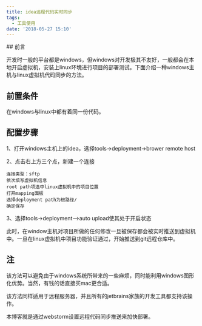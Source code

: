 ```yaml
---
title: idea远程代码实时同步
tags:
  - 工具使用
date: '2018-05-27 15:10'
---
```

<meta name="referrer" content="no-referrer" />
## 前言

开发时一般的平台都是windows，但windows对开发极其不友好，一般都会在本地开启虚拟机，安装上linux环境进行项目的部署测试。下面介绍一种windows主机与linux虚拟机代码同步的方法。

## 前置条件

在windows与linux中都有着同一份代码。

## 配置步骤

1、打开windows主机上的idea，选择tools->deployment->brower remote host

2、点击右上方三个点，新建一个连接
    
```
连接类型：sftp
依次填写虚拟机信息
root path项选中linux虚拟机中的项目位置
打开mapping面板
选择deployment path为根路径/
确定保存
```
3、选择tools->deployment—>auto upload使其处于开启状态

此时，在window主机对项目所做的任何修改一旦被保存都会被实时推送到虚拟机中。一旦在linux虚拟机中项目功能验证通过，开始推送到git远程仓库中。

## 注

该方法可以避免由于windows系统所带来的一些麻烦，同时能利用windows图形化优势。当然，有钱的话直接买mac更合适。

该方法同样适用于远程服务器，并且所有的jetbrains家族的开发工具都支持该操作。

本博客就是通过webstorm设置远程代码同步推送来加快部署。
